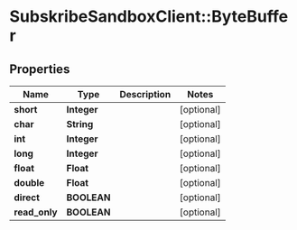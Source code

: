 # SubskribeSandboxClient::ByteBuffer

## Properties
Name | Type | Description | Notes
------------ | ------------- | ------------- | -------------
**short** | **Integer** |  | [optional] 
**char** | **String** |  | [optional] 
**int** | **Integer** |  | [optional] 
**long** | **Integer** |  | [optional] 
**float** | **Float** |  | [optional] 
**double** | **Float** |  | [optional] 
**direct** | **BOOLEAN** |  | [optional] 
**read_only** | **BOOLEAN** |  | [optional] 


